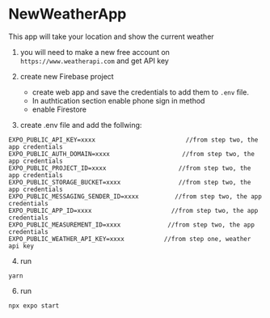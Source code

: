 ﻿# NewWeatherApp
 This app will take your location and show the current weather

 1. you will need to make a new free account on `https://www.weatherapi.com` and get API key

 2. create new Firebase project
    - create web app and save the credentials to add them to `.env` file.
    - In authtication section enable phone sign in method
    - enable Firestore 
  
3. create .env file and add the follwing:
```
EXPO_PUBLIC_API_KEY=xxxx                         //from step two, the app credentials
EXPO_PUBLIC_AUTH_DOMAIN=xxxx                    //from step two, the app credentials
EXPO_PUBLIC_PROJECT_ID=xxxx                    //from step two, the app credentials
EXPO_PUBLIC_STORAGE_BUCKET=xxxx                //from step two, the app credentials
EXPO_PUBLIC_MESSAGING_SENDER_ID=xxxx          //from step two, the app credentials
EXPO_PUBLIC_APP_ID=xxxx                      //from step two, the app credentials
EXPO_PUBLIC_MEASUREMENT_ID=xxxx             //from step two, the app credentials
EXPO_PUBLIC_WEATHER_API_KEY=xxxx           //from step one, weather api key
```

4. run
```
yarn
```

6. run
```
npx expo start
```
